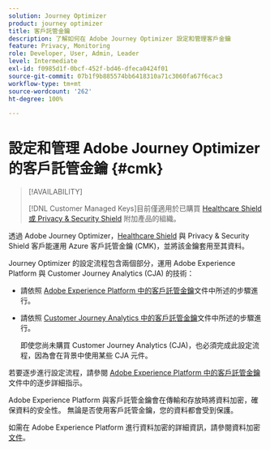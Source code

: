 ```yaml
---
solution: Journey Optimizer
product: journey optimizer
title: 客戶託管金鑰
description: 了解如何在 Adobe Journey Optimizer 設定和管理客戶金鑰
feature: Privacy, Monitoring
role: Developer, User, Admin, Leader
level: Intermediate
exl-id: f0985d1f-0bcf-452f-bd46-dfeca0424f01
source-git-commit: 07b1f9b885574bb6418310a71c3060fa67f6cac3
workflow-type: tm+mt
source-wordcount: '262'
ht-degree: 100%

---
```


# 設定和管理 Adobe Journey Optimizer 的客戶託管金鑰 {#cmk}

>[!AVAILABILITY]
>
>[!DNL Customer Managed Keys]目前僅適用於已購買 [Healthcare Shield 或 Privacy &amp; Security Shield](https://experienceleague.adobe.com/docs/events/customer-data-management-voices-recordings/governance/healthcare-shield.html?lang=zh-Hant) 附加產品的組織。

透過 Adobe Journey Optimizer，[Healthcare Shield](https://www.adobe.com/tw/trust/compliance/hipaa-ready.html) 與 Privacy &amp; Security Shield 客戶能運用 Azure 客戶託管金鑰 (CMK)，並將該金鑰套用至其資料。

Journey Optimizer 的設定流程包含兩個部分，運用 Adobe Experience Platform 與 Customer Journey Analytics (CJA) 的技術：

* 請依照 [Adobe Experience Platform 中的客戶託管金鑰](https://experienceleague.adobe.com/docs/experience-platform/landing/governance-privacy-security/customer-managed-keys.html?lang=zh-Hant)文件中所述的步驟進行。

* 請依照 [Customer Journey Analytics 中的客戶託管金鑰](https://experienceleague.adobe.com/docs/analytics-platform/using/cja-privacy/cmk.html?lang=zh-Hant)文件中所述的步驟進行。

  即使您尚未購買 Customer Journey Analytics (CJA)，也必須完成此設定流程，因為會在背景中使用某些 CJA 元件。

若要逐步進行設定流程，請參閱 [Adobe Experience Platform 中的客戶託管金鑰](https://experienceleague.adobe.com/docs/experience-platform/landing/governance-privacy-security/encryption.html?lang=zh-Hant)文件中的逐步詳細指示。

Adobe Experience Platform 與客戶託管金鑰會在傳輸和存放時將資料加密，確保資料的安全性。 無論是否使用客戶託管金鑰，您的資料都會受到保護。

如需在 Adobe Experience Platform 進行資料加密的詳細資訊，請參閱資料加密[文件](https://experienceleague.adobe.com/docs/experience-platform/landing/governance-privacy-security/encryption.html?lang=zh-Hant)。
